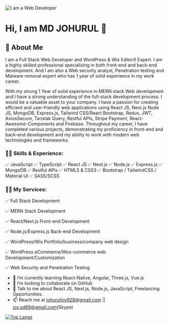 ![I am a Web Developer](https://media.licdn.com/dms/image/D5616AQGq-fvkxc_2zQ/profile-displaybackgroundimage-shrink_350_1400/0/1690039983258?e=1701302400&v=beta&t=GkivCZOhNk-TIo4lvUAXyYbSBECmiXS_n8YWQMLlPFs)

# Hi, I am MD JOHURUL 👋

## 🚀 About Me

I am a Full Stack Web Developer and WordPress & Wix EditorX Expert. I am a highly skilled professional specializing in both front-end and back-end development. And I am also a Web security analyst, Penetration testing and Malware removal expert who has 1 year of solid experience in my work career.

With my strong 1 Year of solid experience in MERN stack Web development and I have a strong understanding of the full-stack development process. I would be a valuable asset to your company. I have a passion for creating efficient and user-friendly web applications using React JS, Next.js Node JS, MongoDB, Express.js, Tailwind CSS/React Bootstrap, Redux, JWT, AxiosSecure, Tanstak Query, Restful APIs, Stripe Payment, React-Awesome-Components and Firebase. Throughout my career, I have completed various projects, demonstrating my proficiency in front-end and back-end development and my ability to work with modern web technologies and frameworks.

### 👨‍💻 Skills & Experience: 

✅ JavaScript    ✅ TypeScript    ✅ React JS    ✅ Next.js    ✅ Node.js    ✅ Express.js    ✅ MongoDB    ✅ Restful APIs    ✅ HTML5 & CSS3    ✅ Bootstrap / TailwindCSS / Material UI ✅ SASS/SCSS



### 👨‍💻 My Services:

✅ Full Stack Development

✅ MERN Stack Development

✅ React/Next.js Front-end Development

✅ Node.js/Express.js Back-end Development

✅ WordPress/Wix Portfolio/business/company web design

✅ WordPress eCommerce/Woo-commerce web Development/Customization

✅ Web Security and Penetration Testing


- 🌱 I’m currently learning React-Native, Angular, Three.js, Vue.js
- 👯 I’m looking to collaborate on GitHub
- 💬 Talk to me about React JS, Next.js, Node.js, JavaScript, Freelancing Opportunities.
- 📫 Reach me at johuruljoy928@gmail.com || joy.sd69@gmail.com(Skype)


[![Top Langs](https://github-readme-stats.vercel.app/api/top-langs/?username=johuruljoy69&layout=compact)](https://github.com/anuraghazra/github-readme-stats)


